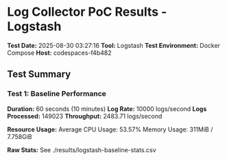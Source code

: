 # Log Collector PoC Results - Logstash

**Test Date:** 2025-08-30 03:27:16
**Tool:** Logstash
**Test Environment:** Docker Compose
**Host:** codespaces-f4b482

## Test Summary

### Test 1: Baseline Performance

**Duration:** 60 seconds (10 minutes)
**Log Rate:** 10000 logs/second
**Logs Processed:** 149023
**Throughput:** 2483.71 logs/second

**Resource Usage:**
Average CPU Usage: 53.57%
Memory Usage: 311MiB / 7.758GiB

**Raw Stats:** See ./results/logstash-baseline-stats.csv

